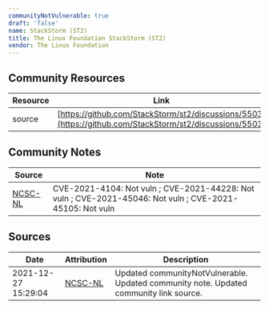 ```yaml
---
communityNotVulnerable: true
draft: 'false'
name: StackStorm (ST2)
title: The Linux Foundation StackStorm (ST2)
vendor: The Linux Foundation
---
```



## Community Resources
| Resource | Link |
| --- | --- |
| source | [https://github.com/StackStorm/st2/discussions/5503](https://github.com/StackStorm/st2/discussions/5503) |

## Community Notes
| Source | Note |
| --- | --- |
| [NCSC-NL](https://github.com/NCSC-NL/log4shell/blob/main/software/README.md) | CVE-2021-4104: Not vuln ; CVE-2021-44228: Not vuln ; CVE-2021-45046: Not vuln ; CVE-2021-45105: Not vuln </ul> |

## Sources
| Date | Attribution | Description |
| --- | --- | --- |
| 2021-12-27 15:29:04 | [NCSC-NL](https://github.com/NCSC-NL/log4shell/blob/main/software/README.md) | Updated communityNotVulnerable. Updated community note. Updated community link source.  |
